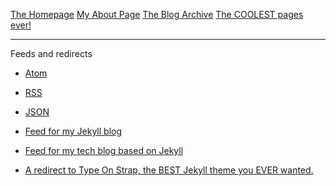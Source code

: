 [The Homepage](/)
[My About Page](/about)
[The Blog Archive](/archive)
[The COOLEST pages ever!](/cool-pages)

<hr>
Feeds and redirects

- <a href="https://coderlg.coding.blog/_feed.atom" target="_blank">Atom</a>

- <a href="https://coderlg.coding.blog/_feed.rss" target="_blank">RSS</a>

- <a href="https://coderlg.coding.blog/_feed.json" target="_blank">JSON</a>

- <a href="https://im-coder-lg.github.io/feed.xml">Feed for my Jekyll blog</a>

- <a href="https://im-coder-lg.github.io/tech/feed.xml">Feed for my tech blog based on Jekyll</a>

- <a href="https://github.com/sylhare/Type-on-Strap">A redirect to Type On Strap, the BEST Jekyll theme you EVER wanted.</a>
